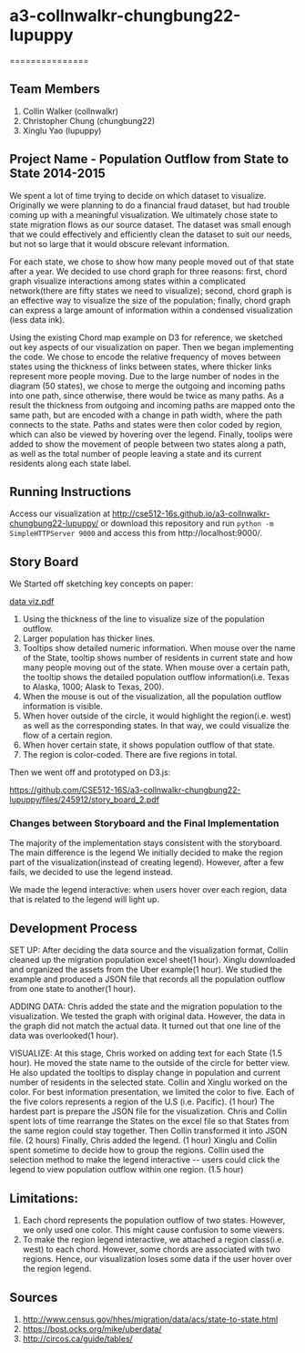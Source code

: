 # a3-collnwalkr-chungbung22-lupuppy

===============

## Team Members

1. Collin Walker (collnwalkr)
2. Christopher Chung (chungbung22)
3. Xinglu Yao (lupuppy)

## Project Name - Population Outflow from State to State 2014-2015

We spent a lot of time trying to decide on which dataset to visualize. Originally we were planning to do a financial fraud dataset, but had trouble coming up with a meaningful visualization. We ultimately chose state to state migration flows as our source dataset. The dataset was small enough that we could effectively and efficiently clean the dataset to suit our needs, but not so large that it would obscure relevant information. 

For each state, we chose to show how many people moved out of that state after a year. We decided to use chord graph for three reasons: first, chord graph visualize interactions among states within a complicated network(there are fifty states we need to visualize); second, chord graph is an effective way to visualize the size of the population; finally, chord graph can express a large amount of information within a condensed visualization (less data ink).  

Using the existing Chord map example on D3 for reference, we sketched out key aspects of our visualization on paper. Then we began implementing the code. We chose to encode the relative frequency of moves between states using the thickness of links between states, where thicker links represent more people moving. Due to the large number of nodes in the diagram (50 states), we chose to merge the outgoing and incoming paths into one path, since otherwise, there would be twice as many paths. As a result the thickness from outgoing and incoming paths are mapped onto the same path, but are encoded with a change in path width, where the path connects to the state. Paths and states were then color coded by region, which can also be viewed by hovering over the legend. Finally, toolips were added to show the movement of people between two states along a path, as well as the total number of people leaving a state  and its current residents along each state label.

## Running Instructions

Access our visualization at http://cse512-16s.github.io/a3-collnwalkr-chungbung22-lupuppy/ or download this repository and run `python -m SimpleHTTPServer 9000` and access this from http://localhost:9000/.

## Story Board

We Started off sketching key concepts on paper:

[data viz.pdf](https://github.com/CSE512-16S/a3-collnwalkr-chungbung22-lupuppy/files/245907/data.viz.pdf)

1. Using the thickness of the line to visualize size of the population outflow. 
2. Larger population has thicker lines.
3. Tooltips show detailed numeric information. When mouse over the name of the State, tooltip shows number of residents in current state and how many people moving out of the state. When mouse over a certain path, the tooltip shows the detailed population outflow information(i.e. Texas to Alaska, 1000; Alask to Texas, 200).
4. When the mouse is out of the visualization, all the population outflow information is visible.
5. When hover outside of the circle, it would highlight the region(i.e. west) as well as the corresponding states. In that way, we could visualize the flow of a certain region. 
6. When hover certain state, it shows population outflow of that state.
7. The region is color-coded. There are five regions in total.

Then we went off and prototyped on D3.js:

https://github.com/CSE512-16S/a3-collnwalkr-chungbung22-lupuppy/files/245912/story_board_2.pdf

### Changes between Storyboard and the Final Implementation

The majority of the implementation stays consistent with the storyboard. The main difference is the legend We initially decided to make the region part of the visualization(instead of creating legend). However, after a few fails, we decided to use the legend instead. 

We made the legend interactive: when users hover over each region, data that is related to the legend will light up.


## Development Process

SET UP: 
After deciding the data source and the visualization format, Collin cleaned up the migration population excel sheet(1 hour). Xinglu downloaded and organized the assets from the Uber example(1 hour). We studied the example and produced a JSON file that records all the population outflow from one state to another(1 hour).

ADDING DATA:
Chris added the state and the migration population to the visualization. 
We tested the graph with original data. However, the data in the graph did not match the actual data. It turned out that one line of the data was overlooked(1 hour).

VISUALIZE:
At this stage, Chris worked on adding text for each State (1.5 hour). He moved the state name to the outside of the circle for better view. He also updated the tooltips to display change in population and current number of residents in the selected state. Collin and Xinglu worked on the color. For best information presentation, we limited the color to five. Each of the five colors represents a region of the U.S (i.e. Pacific). (1 hour)
The hardest part is prepare the JSON file for the visualization. Chris and Collin spent lots of time rearrange the States on the excel file so that States from the same region could stay together. Then Collin transformed it into JSON file. (2 hours)
Finally, Chris added the legend. (1 hour) Xinglu and Collin spent sometime to decide how to group the regions. Collin used the selection method to make the legend interactive -- users could click the legend to view population outflow within one region. (1.5 hour)

## Limitations:
1. Each chord represents the population outflow of two states. However, we only used one color. This might cause confusion to some viewers.
2. To make the region legend interactive, we attached a region class(i.e. west) to each chord. However, some chords are associated with two regions. Hence, our visualization loses some data if the user hover over the region legend.

## Sources

1. http://www.census.gov/hhes/migration/data/acs/state-to-state.html
2. https://bost.ocks.org/mike/uberdata/
3. http://circos.ca/guide/tables/

